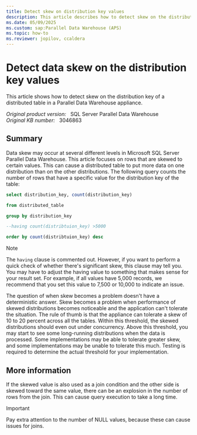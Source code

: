 ```yaml
---
title: Detect skew on distribution key values
description: This article describes how to detect skew on the distribution key of a distributed table in a Parallel Data Warehouse appliance.
ms.date: 05/09/2025
ms.custom: sap:Parallel Data Warehouse (APS)
ms.topic: how-to
ms.reviewer: jopilov, ccaldera
---
```

# Detect data skew on the distribution key values

This article shows how to detect skew on the distribution key of a distributed table in a Parallel Data Warehouse appliance.

_Original product version:_ &nbsp; SQL Server Parallel Data Warehouse  
_Original KB number:_ &nbsp; 3046863

## Summary

Data skew may occur at several different levels in Microsoft SQL Server Parallel Data Warehouse. This article focuses on rows that are skewed to certain values. This can cause a distributed table to put more data on one distribution than on the other distributions. The following query counts the number of rows that have a specific value for the distribution key of the table:

```sql
select distribution_key, count(distribution_key)

from distributed_table

group by distribution_key

--having count(distribtuion_key) >5000

order by count(distribtuion_key) desc
```

> [!NOTE]
> The `having` clause is commented out. However, if you want to perform a quick check of whether there's significant skew, this clause may tell you. You may have to adjust the having value to something that makes sense for your result set. For example, if all values have 5,000 records, we recommend that you set this value to 7,500 or 10,000 to indicate an issue.

The question of when skew becomes a problem doesn't have a deterministic answer. Skew becomes a problem when performance of skewed distributions becomes noticeable and the application can't tolerate the situation. The rule of thumb is that the appliance can tolerate a skew of 10 to 20 percent across all the tables. Within this threshold, the skewed distributions should even out under concurrency. Above this threshold, you may start to see some long-running distributions when the data is processed. Some implementations may be able to tolerate greater skew, and some implementations may be unable to tolerate this much. Testing is required to determine the actual threshold for your implementation.

## More information

If the skewed value is also used as a join condition and the other side is skewed toward the same value, there can be an explosion in the number of rows from the join. This can cause query execution to take a long time.

> [!IMPORTANT]
> Pay extra attention to the number of NULL values, because these can cause issues for joins.
